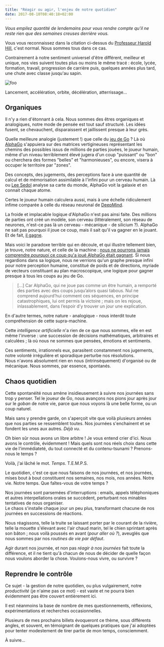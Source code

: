 ```yaml
---
title: "Réagir ou agir, l'enjeu de notre quotidien"
date: 2017-08-10T08:40:18+02:00
---
```


*Vous empilez quantité de lendemains pour vous rendre compte qu'il ne  reste rien que des semaines creuses derrière vous.*

Vous vous reconnaissez dans la citation ci-dessus du [Professeur Harold Hill](https://en.wikipedia.org/wiki/The_Music_Man), c'est normal. Nous sommes tous dans ce cas.

Contrairement à notre sentiment universel d'être différent, meilleur et unique, nos vies suivent toutes plus ou moins le même tracé : école, lycée, formation, travail, progression de carrière puis, quelques années plus tard, une chute avec classe jusqu'au sapin.

![foo](/posts/2017/falling.jpg "Toy Story quote")

Lancement, accélération, orbite, décélération, atterrissage...

## Organiques

Il n'y a rien d'étonnant à cela. Nous sommes des êtres organiques et analogiques, notre mode de pensée est tout sauf structuré. Les idées fusent, se chevauchent, disparaissent et jaillissent presque à leur grès.

Quelle meilleure analogie (justement !) que celle du [jeu de Go](https://fr.wikipedia.org/wiki/Go_(jeu)) ? Là où [AlphaGo](https://deepmind.com/research/alphago/) s'appuiera sur des matrices vertigineuses représentant les chemins des possibles issus de millions de parties jouées, le joueur humain, même d'un niveau terriblement élevé jugera d'un coup "puissant" ou "bon" ou cherchera des formes "belles" et "harmonieuses", ou encore, visera à occuper le territoire par "zones".

Des concepts, des jugements, des perceptions face à une quantité de calcul et de mémorisation assimilable à l'infini pour un cerveau humain.
Là ou [Lee Sedol](https://fr.wikipedia.org/wiki/Match_AlphaGo_-_Lee_Sedol) analyse sa carte du monde, AlphaGo voit la galaxie et en connait chaque atome.

Certes le joueur humain calculera aussi, mais à une échelle ridiculement infime comparée à celle du réseau neuronal de [DeepMind](https://deepmind.com/).

La froide et implacable logique d'AlphaGo n'est pas ainsi faite. Des millions de parties ont créé un modèle, son cerveau (littéralement, son réseau de neurones, n'est-ce pas là un cerveau - mécanique - de silicium ?). AlphaGo ne sait pas pourquoi il joue ce coup, mais il sait qu'il va gagner en le jouant. Et de fait, [il gagne](http://www.lemonde.fr/pixels/article/2016/03/15/jeu-de-go-victoire-finale-de-l-intelligence-artificielle-sur-le-score-de-4-a-1_4882998_4408996.html).

Mais voici le paradoxe terrible qui en découle, et qui illustre tellement bien, je trouve, notre nature, et celle de la machine : [nous ne pourrons jamais comprendre *pourquoi* ce coup qu'a joué AlphaGo était gagnant](http://www.lemonde.fr/pixels/article/2017/05/23/comment-alphago-a-transforme-l-intelligence-artificielle-et-le-jeu-de-go_5132473_4408996.html#jEU4REz2WFfkDLvl.99). Si nous regardions dans sa logique, nous ne verrions qu'un graphe presque infini pour notre perception humaine, constitué de poids et de directions, myriade de vecteurs constituant au plan macroscopique, une logique pour gagner presque à tous les coups au jeu de Go.

> [...] Car AlphaGo, qui ne joue pas comme un être humain, a remporté des parties
avec des coups jusqu’alors quasi tabous. Nul ne comprend aujourd’hui comment ces séquences, en principe catastrophiques, lui ont permis la victoire ; mais on les rejoue, inlassablement, dans l’espoir d’y trouver un jour une explication.

En d'autre termes, notre nature - analogique - nous interdit toute compréhension de cette supra-machine.

Cette *intelligence artificielle* n'a rien de ce que nous sommes, elle en est même l'inverse : une succession de décisions mathématiques, arbitraires et calculées ; là où nous ne sommes que pensées, émotions et sentiments.

Ces sentiments, irrationnels eux, parasitent constamment nos jugements, notre volonté irrégulière et sporadique perturbe nos résolutions. <br>
Nous n'avons absolument rien en nous (intrinsèquement) d'organisé ou de mécanique. Nous sommes, par essence, spontanés.

## Chaos quotidien

Cette spontanéité nous amène insidieusement à suivre nos journées sans trop y penser. Tel le joueur de Go, nous avançons nos pions jour après jour sur le *goban* de notre vie, parce que nous voyons là une belle forme, ou un coup naturel.

Mais sans y prendre garde, on s'aperçoit vite que voilà plusieurs années que nos parties se ressemblent toutes. Nos journées s'enchainent et se fondent les unes aux autres. *Déjà vu*.

Oh bien sûr nous avons un libre arbitre ! Je vous entend crier d'ici. Nous avons le contrôle, évidemment !
Mais quels sont nos réels choix dans cette vie de l'immédiateté, du tout connecté et du contenu-tsunami ? Prenons-nous le temps ?

Voilà, j'ai lâché le mot. *Temps*. T.E.M.P.S.

Le quotidien, c'est ce que nous faisons de nos journées, et nos journées, mises bout à bout constituent nos semaines, nos mois, nos années. Notre vie. Notre temps. Que faîtes-vous de votre temps ?

Nos journées sont parsemées d'interruptions : emails, appels téléphoniques et autres interpellations orales se succèdent, perturbant nos minables tentatives de nous organiser. <br>
Le chaos s'installe chaque jour un peu plus, transformant chacune de nos journées en successions de réactions.

Nous réagissons, telle la truite se laissant porter par le courant de la rivière, telle la mouette s'élevant avec l'air chaud marin, tel le chien sprintant après son bâton ; nous voilà poussés en avant (*pour aller où ?*), aveuglés que nous sommes par nos *routines de vie par défaut*.

Agir durant nos journée, et non pas *réagir à nos journées* fait toute la différence, et il ne tient qu'à chacun de nous de décider de quelle façon nous voulons aborder la chose. Voulons-nous vivre, ou survivre ?

## Reprendre le contrôle
Ce sujet - la gestion de notre quotidien, ou plus vulgairement, notre *productivité* (je n'aime pas ce mot) - est vaste et ne pourra bien évidemment pas être couvert entièrement ici.

Il est néanmoins la base de nombre de mes questionnements, réflexions, expérimentations et recherches occasionnelles.

Plusieurs de mes prochains billets évoqueront ce thème, sous différents angles, et souvent, en témoignant de quelques pratiques que j'ai adoptées pour tenter modestement de tirer partie de mon temps, consciemment.

À suivre...
